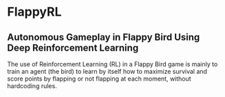# FlappyRL

## Autonomous Gameplay in Flappy Bird Using Deep Reinforcement Learning

The use of Reinforcement Learning (RL) in a Flappy Bird game is mainly to train an agent (the bird) to learn by itself how to maximize survival and score points by flapping or not flapping at each moment, without hardcoding rules.

